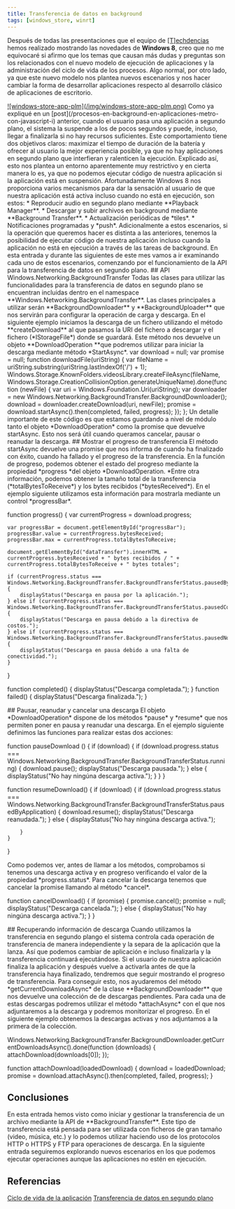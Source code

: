 ```yaml
---
title: Transferencia de datos en background
tags: [windows_store, winrt]
---
```

Después de todas las presentaciones que el equipo de [\[T\]echdencias](http://twitter.com/techdencias) hemos realizado mostrando las novedades de **Windows 8**, creo que no me equivocaré si afirmo que los temas que causan más dudas y preguntas son los relacionados con el nuevo modelo de ejecución de aplicaciones y la administración del ciclo de vida de los procesos. Algo normal, por otro lado, ya que este nuevo modelo nos plantea nuevos escenarios y nos hacer cambiar la forma de desarrollar aplicaciones respecto al desarrollo clásico de aplicaciones de escritorio.

[!\[windows-store-app-plm\](/img/windows-store-app-plm.png)](/img/windows-store-app-plm.png) Como ya expliqué en un \[post\](/procesos-en-background-en-aplicaciones-metro-con-javascript-i) anterior, cuando el usuario pasa una aplicación a segundo plano, el sistema la suspende a los de pocos segundos y puede, incluso, llegar a finalizarla si no hay recursos suficientes. Este comportamiento tiene dos objetivos claros: maximizar el tiempo de duración de la batería y ofrecer al usuario la mejor experiencia posible, ya que no hay aplicaciones en segundo plano que interfieran y ralenticen la ejecución. Explicado así, esto nos plantea un entorno aparentemente muy restrictivo y en cierta manera lo es, ya que no podemos ejecutar código de nuestra aplicación si la aplicación está en suspensión. Afortunadamente Windows 8 nos proporciona varios mecanismos para dar la sensación al usuario de que nuestra aplicación está activa incluso cuando no está en ejecución, son estos: \* Reproducir audio en segundo plano mediante \*\*Playback Manager\*\*. \* Descargar y subir archivos en background mediante \*\*Background Transfer\*\*. \* Actualización periódicas de \*tiles\*. \* Notificaciones programadas y \*push\*. Adicionalmente a estos escenarios, si la operación que queremos hacer es distinta a las anteriores, tenemos la posibilidad de ejecutar código de nuestra aplicación incluso cuando la aplicación no está en ejecución a través de las tareas de background. En esta entrada y durante las siguientes de este mes vamos a ir examinando cada uno de estos escenarios, comenzando por el funcionamiento de la API para la transferencia de datos en segundo plano. ## API Windows.Networking.BackgroundTransfer Todas las clases para utilizar las funcionalidades para la transferencia de datos en segundo plano se encuentran incluidas dentro en el namespace \*\*Windows.Networking.BackgroundTransfer\*\*. Las clases principales a utilizar serán \*\*BackgroundDownloader\*\* y \*\*BackgroundUploader\*\* que nos servirán para configurar la operación de carga y descarga. En el siguiente ejemplo iniciamos la descarga de un fichero utilizando el método \*\*createDownload\*\* al que pasamos la URI del fichero a descargar y el fichero (\*IStorageFile\*) donde se guardará. Este método nos devuelve un objeto \*\*DownloadOperation \*\*que podremos utilizar para iniciar la descarga mediante método \*StartAsync\*. var download = null; var promise = null; function downloadFile(uriString) { var fileName = uriString.substring(uriString.lastIndexOf('/') + 1); Windows.Storage.KnownFolders.videosLibrary.createFileAsync(fileName, Windows.Storage.CreationCollisionOption.generateUniqueName).done(function (newFile) { var uri = Windows.Foundation.Uri(uriString); var downloader = new Windows.Networking.BackgroundTransfer.BackgroundDownloader(); download = downloader.createDownload(uri, newFile); promise = download.startAsync().then(completed, failed, progress); }); };</pre> Un detalle importante de este código es que estamos guardando a nivel de módulo tanto el objeto \*DownloadOperation\* como la promise que devuelve startAsync. Esto nos será útil cuando queramos cancelar, pausar o reanudar la descarga. ## Mostrar el progreso de transferencia El método startAsync devuelve una promise que nos informa de cuando ha finalizado con éxito, cuando ha fallado y el progreso de la transferencia. En la función de progreso, podemos obtener el estado del progreso mediante la propiedad \*progress \*del objeto \*DownloadOperation. \*Entre otra información, podemos obtener la tamaño total de la transferencia (\*totalBytesToReceive\*) y los bytes recibidos (\*bytesReceived\*). En el ejemplo siguiente utilizamos esta información para mostrarla mediante un control \*progressBar\*.

function progress() {
    var currentProgress = download.progress;

    var progressBar = document.getElementById("progressBar");
    progressBar.value = currentProgress.bytesReceived;
    progressBar.max = currentProgress.totalBytesToReceive;

    document.getElementById("dataTransfer").innerHTML = currentProgress.bytesReceived + " bytes recibidos / " + currentProgress.totalBytesToReceive + " bytes totales";

    if (currentProgress.status === Windows.Networking.BackgroundTransfer.BackgroundTransferStatus.pausedByApplication) {
        displayStatus("Descarga en pausa por la aplicación.");
    } else if (currentProgress.status === Windows.Networking.BackgroundTransfer.BackgroundTransferStatus.pausedCostedNetwork) {
        displayStatus("Descarga en pausa debido a la directiva de costos.");
    } else if (currentProgress.status === Windows.Networking.BackgroundTransfer.BackgroundTransferStatus.pausedNoNetwork) {
        displayStatus("Descarga en pausa debido a una falta de conectividad.");
    }
}

function completed() { 
  displayStatus("Descarga completada."); 
} 
function failed() { 
  displayStatus("Descarga finalizada."); 
}

\## Pausar, reanudar y cancelar una descarga El objeto \*DownloadOperation\* dispone de los métodos \*pause\* y \*resume\* que nos permiten poner en pausa y reanudar una descarga. En el ejemplo siguiente definimos las funciones para realizar estas dos acciones:

function pauseDownload () {
    if (download) {
        if (download.progress.status === Windows.Networking.BackgroundTransfer.BackgroundTransferStatus.running) {
            download.pause();
            displayStatus("Descarga pausada.");
        }
        else {
            displayStatus("No hay ningúna descarga activa.");
        }
    }
}

function resumeDownload() {
    if (download) {
        if (download.progress.status === Windows.Networking.BackgroundTransfer.BackgroundTransferStatus.pausedByApplication) {
            download.resume();
            displayStatus("Descarga reanudada.");
        }
        else {
            displayStatus("No hay ningúna descarga activa.");

        }
    }
}

Como podemos ver, antes de llamar a los métodos, comprobamos si tenemos una descarga activa y en progreso verificando el valor de la propiedad \*progress.status\*. Para cancelar la descarga tenemos que cancelar la promise llamando al método \*cancel\*.

function cancelDownload() {
    if (promise) {
        promise.cancel();
        promise = null;
        displayStatus("Descarga cancelada.");
    }
    else {
        displayStatus("No hay ningúna descarga activa.");
    }
}

\## Recuperando información de descarga Cuando utilizamos la transferencia en segundo plango el sistema controla cada operación de transferencia de manera independiente y la separa de la aplicación que la lanza. Así que podemos cambiar de aplicación e incluso finalizarla y la transferencia continuará ejecutándose. Si el usuario de nuestra aplicación finaliza la aplicación y después vuelve a activarla antes de que la transferencia haya finalizado, tendremos que seguir mostrando el progreso de transferencia. Para conseguir esto, nos ayudaremos del método \*getCurrentDownloadAsync\* de la clase \*\*BackgroundDownloader\*\* que nos devuelve una colección de de descargas pendientes. Para cada una de estas descargas podremos utilizar el método \*attachAsync\* con el que nos adjuntaremos a la descarga y podremos monitorizar el progreso. En el siguiente ejemplo obtenemos la descargas activas y nos adjuntamos a la primera de la colección.

Windows.Networking.BackgroundTransfer.BackgroundDownloader.getCurrentDownloadsAsync().done(function (downloads) {
        attachDownload(downloads\[0\]);
});

function attachDownload(loadedDownload) {
    download = loadedDownload;
    promise = download.attachAsync().then(completed, failed, progress);
}



## Conclusiones


En esta entrada hemos visto como iniciar y gestionar la transferencia de un archivo mediante la API de \*\*BackgroundTransfer\*\*. Este tipo de transferencia está pensada para ser utilizada con ficheros de gran tamaño (video, música, etc.) y lo podemos utilizar haciendo uso de los protocolos HTTP o HTTPS y FTP para operaciones de descarga. En la siguiente entrada seguiremos explorando nuevos escenarios en los que podemos ejecutar operaciones aunque las aplicaciones no estén en ejecución.


## Referencias


[Ciclo de vida de la aplicación](http://msdn.microsoft.com/es-es/library/windows/apps/hh464925.aspx)
[Transferencia de datos en segundo plano](http://msdn.microsoft.com/es-es/library/windows/apps/hh452979.aspx)

